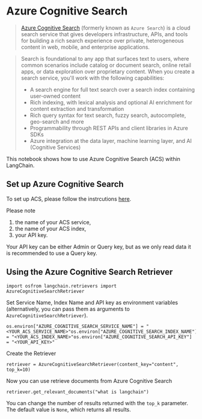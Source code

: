 Azure Cognitive Search
======================

> [Azure Cognitive Search](https://learn.microsoft.com/en-us/azure/search/search-what-is-azure-search) (formerly known as `Azure Search`) is a cloud search service that gives developers infrastructure, APIs, and tools for building a rich search experience over private, heterogeneous content in web, mobile, and enterprise applications.

> Search is foundational to any app that surfaces text to users, where common scenarios include catalog or document search, online retail apps, or data exploration over proprietary content. When you create a search service, you'll work with the following capabilities:
> 
> *   A search engine for full text search over a search index containing user-owned content
> *   Rich indexing, with lexical analysis and optional AI enrichment for content extraction and transformation
> *   Rich query syntax for text search, fuzzy search, autocomplete, geo-search and more
> *   Programmability through REST APIs and client libraries in Azure SDKs
> *   Azure integration at the data layer, machine learning layer, and AI (Cognitive Services)

This notebook shows how to use Azure Cognitive Search (ACS) within LangChain.

Set up Azure Cognitive Search[​](#set-up-azure-cognitive-search "Direct link to Set up Azure Cognitive Search")
---------------------------------------------------------------------------------------------------------------

To set up ACS, please follow the instrcutions [here](https://learn.microsoft.com/en-us/azure/search/search-create-service-portal).

Please note

1.  the name of your ACS service,
2.  the name of your ACS index,
3.  your API key.

Your API key can be either Admin or Query key, but as we only read data it is recommended to use a Query key.

Using the Azure Cognitive Search Retriever[​](#using-the-azure-cognitive-search-retriever "Direct link to Using the Azure Cognitive Search Retriever")
------------------------------------------------------------------------------------------------------------------------------------------------------

    import osfrom langchain.retrievers import AzureCognitiveSearchRetriever

Set Service Name, Index Name and API key as environment variables (alternatively, you can pass them as arguments to `AzureCognitiveSearchRetriever`).

    os.environ["AZURE_COGNITIVE_SEARCH_SERVICE_NAME"] = "<YOUR_ACS_SERVICE_NAME>"os.environ["AZURE_COGNITIVE_SEARCH_INDEX_NAME"] = "<YOUR_ACS_INDEX_NAME>"os.environ["AZURE_COGNITIVE_SEARCH_API_KEY"] = "<YOUR_API_KEY>"

Create the Retriever

    retriever = AzureCognitiveSearchRetriever(content_key="content", top_k=10)

Now you can use retrieve documents from Azure Cognitive Search

    retriever.get_relevant_documents("what is langchain")

You can change the number of results returned with the `top_k` parameter. The default value is `None`, which returns all results.